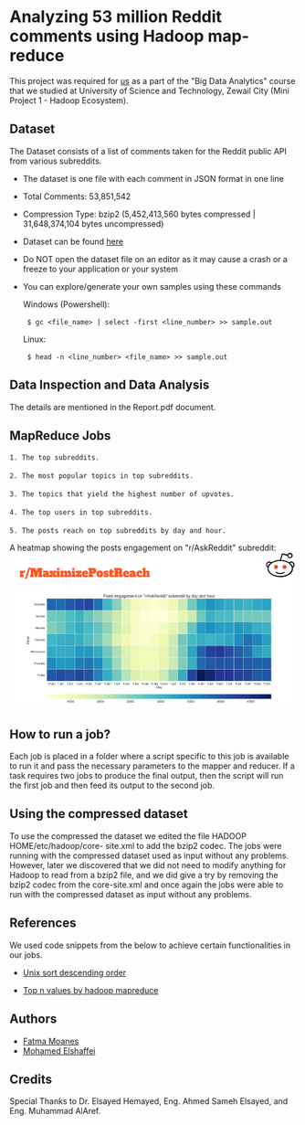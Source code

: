 
# Analyzing 53 million Reddit comments using Hadoop map-reduce

This project was required for [us](#authors) as a part of the "Big Data Analytics" course that we studied at University of Science and Technology, Zewail City (Mini Project 1 - Hadoop Ecosystem).
## Dataset
The Dataset consists of a list of comments taken for the Reddit public API from various subreddits. 
- The dataset is one file with each comment in JSON format in one line
- Total Comments: 53,851,542 
- Compression Type: bzip2 (5,452,413,560 bytes compressed | 31,648,374,104 bytes uncompressed) 
- Dataset can be found [here](https://drive.google.com/file/d/1-D_uHkn37M5ptWVQl8a5-q8NBv9jaLWr/view?usp=sharing) 
- Do NOT open the dataset file on an editor as it may cause a crash or a freeze to your application or your system 
- You can explore/generate your own samples using these commands

    Windows (Powershell): 

       $ gc <file_name> | select -first <line_number> >> sample.out

    Linux: 
    
       $ head -n <line_number> <file_name> >> sample.out


## Data Inspection and Data Analysis
The details are mentioned in the Report.pdf document.
## MapReduce Jobs

    1. The top subreddits.

    2. The most popular topics in top subreddits.

    3. The topics that yield the highest number of upvotes.

    4. The top users in top subreddits.

    5. The posts reach on top subreddits by day and hour.
    
A heatmap showing the posts engagement on "r/AskReddit" subreddit:
![A heatmap showing the posts engagement on "r/AskReddit" subreddit](post_reach.PNG)


## How to run a job?

Each job is placed in a folder where a script specific to this job is available to run
it and pass the necessary parameters to the mapper and reducer. If a task requires
two jobs to produce the final output, then the script will run the first job and then
feed its output to the second job.
## Using the compressed dataset

To use the compressed the dataset we edited the file HADOOP HOME/etc/hadoop/core-
site.xml to add the bzip2 codec. The jobs were running with the compressed dataset
used as input without any problems. However, later we discovered that we did not
need to modify anything for Hadoop to read from a bzip2 file, and we did give a try
by removing the bzip2 codec from the core-site.xml and once again the jobs were
able to run with the compressed dataset as input without any problems.
## References

We used code snippets from the below to achieve certain functionalities in our jobs.

- [Unix sort descending order](https://stackoverflow.com/questions/11957845/unix-sort-descending-order)

- [Top n values by hadoop mapreduce](https://stackoverflow.com/questions/20583211/top-n-values-by-hadoop-map-reduce-code)
## Authors

- [Fatma Moanes](https://github.com/Fatma-Moanes)
- [Mohamed Elshaffei](https://github.com/mo-shaffei)

## Credits
Special Thanks to Dr. Elsayed Hemayed, Eng. Ahmed Sameh Elsayed, and Eng. Muhammad AlAref.
